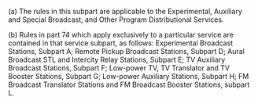 (a) The rules in this subpart are applicable to the Experimental, Auxiliary and Special Broadcast, and Other Program Distributional Services.

(b) Rules in part 74 which apply exclusively to a particular service are contained in that service subpart, as follows: Experimental Broadcast Stations, Subpart A; Remote Pickup Broadcast Stations, Subpart D; Aural Broadcast STL and Intercity Relay Stations, Subpart E; TV Auxiliary Broadcast Stations, Subpart F; Low-power TV, TV Translator and TV Booster Stations, Subpart G; Low-power Auxiliary Stations, Subpart H; FM Broadcast Translator Stations and FM Broadcast Booster Stations, subpart L.


